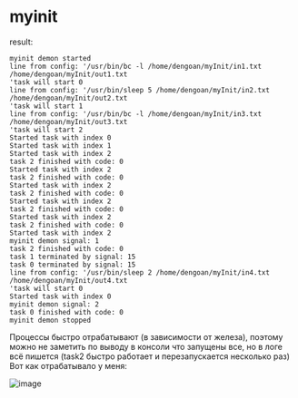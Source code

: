# myinit

result:
```
myinit demon started
line from config: '/usr/bin/bc -l /home/dengoan/myInit/in1.txt /home/dengoan/myInit/out1.txt
'task will start 0
line from config: '/usr/bin/sleep 5 /home/dengoan/myInit/in2.txt /home/dengoan/myInit/out2.txt
'task will start 1
line from config: '/usr/bin/bc -l /home/dengoan/myInit/in3.txt /home/dengoan/myInit/out3.txt
'task will start 2
Started task with index 0
Started task with index 1
Started task with index 2
task 2 finished with code: 0
Started task with index 2
task 2 finished with code: 0
Started task with index 2
task 2 finished with code: 0
Started task with index 2
task 2 finished with code: 0
Started task with index 2
task 2 finished with code: 0
Started task with index 2
myinit demon signal: 1
task 2 finished with code: 0
task 1 terminated by signal: 15
task 0 terminated by signal: 15
line from config: '/usr/bin/sleep 2 /home/dengoan/myInit/in4.txt /home/dengoan/myInit/out4.txt
'task will start 0
Started task with index 0
myinit demon signal: 2
task 0 finished with code: 0
myinit demon stopped
```
Процессы быстро отрабатывают (в зависимости от железа), поэтому можно не заметить по выводу в консоли что запущены все, но в логе всё пишется (task2 быстро работает и перезапускается несколько раз)
Вот как отрабатывало у меня:

![image](https://github.com/Dengoan969/myinit/assets/92169913/f82ee691-ac34-40bc-a79d-405be61f9411)
